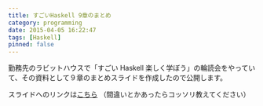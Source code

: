```yaml
---
title: すごいHaskell 9章のまとめ
category: programming
date: 2015-04-05 16:22:47
tags: [Haskell]
pinned: false
---
```


勤務先のラビットハウスで「すごい Haskell 楽しく学ぼう」の輪読会をやっていて、その資料として９章のまとめスライドを作成したので公開します。

スライドへのリンクは[こちら](http://53ningen.github.io/slides/haskell9.html#/)
（間違いとかあったらコッソリ教えてください）
